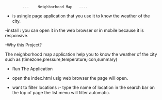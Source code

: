             ---    Neighborhood Map   ----
  
- is asingle page application that you use it to know the weather of the city.

-install  : you can open it in  the web browser or in mobile because it is responsive.



-Why this Project?

The neighborhood map application help you to know the weather of the city such as (timezone,pressure,temperature,icon,summary)
 
- Run The Application 

- open the index.html usig web browser the page will open.



- want to filter locations :-
    type the name of location in the search bar on the top of page
    the list menu will filter automatic. 



